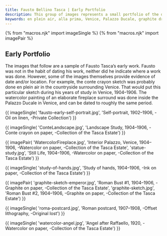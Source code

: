 ```yaml
---
title: Fausto Bellino Tasca | Early Portfolio
description: This group of images represents a small portfolio of the drawings, paintings, and sketches which Fausto Tasca completed during his early career.
keywords: en plein air, alla prima, Venice, Palazzo Ducale, graphite drawing, oil painting, watercolor painting
---
```

{% from "macros.njk" import imageSingle %}
{% from "macros.njk" import imagePair %}

## Early Portfolio

The images that follow are a sample of Fausto Tasca’s early work. Fausto was not in the habit of dating his work, neither did he indicate where a work was done. However, some of the images themselves provide evidence of date and/or location. For example, the conte crayon sketch was probably done <span class="ital">en plein air</span> in the countryside surrounding Venice. That would put this particular sketch during his years of study in Venice, 1904&#8211;1906. The watercolor painting of an elaborate fireplace surround was done inside the Palazzo Ducale in Venice, and can be dated to roughly the same period.

{{ imageSingle(
'fausto-early-self-portrait.jpg',
'Self-portrait, 1902&#8211;1906, -Oil on linen, -Private Collection')
}}

{{ imageSingle(
'ConteLandscape.jpg',
'Landscape Study, 1904&#8211;1906, -Conte crayon on paper, -Collection of the Tasca Estate')
}}

{{ imagePair(
'WatercolorFireplace.jpg',
'Interior Palazzo, Venice, 1904&#8211;1906, -Watercolor on paper, -Collection of the Tasca Estate',
'statue-study.jpg',
'Still Life, 1904&#8211;1906, -Watercolor on paper, -Collection of the Tasca Estate')
}}

{{ imageSingle(
'study-of-hands.jpg',
'Study of hands, 1904&#8211;1906, -Ink on paper, -Collection of the Tasca Estate')
}}

{{ imagePair(
'graphite-sketch-emperor.jpg',
'Roman Bust #1, 1904&#8211;1906, -Graphite on paper, -Collection of the Tasca Estate',
'graphite-sketch.jpg',
'Roman Bust #2, 1904&#8211;1906, -Graphite on paper, -Collection of the Tasca Estate')
}}

{{ imageSingle(
'roma-postcard.jpg',
'Roman postcard, 1907&#8211;1908, -Offset lithography, -Original lost')
}}

{{ imageSingle(
'watercolor-angel.jpg',
'Angel after Raffaello, 1920, -Watercolor on paper, -Collection of the Tasca Estate')
}}
